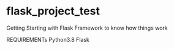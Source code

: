 # flask_project_test
Getting Starting with Flask Framework to know how things work

REQUIREMENTs
Python3.8
Flask
